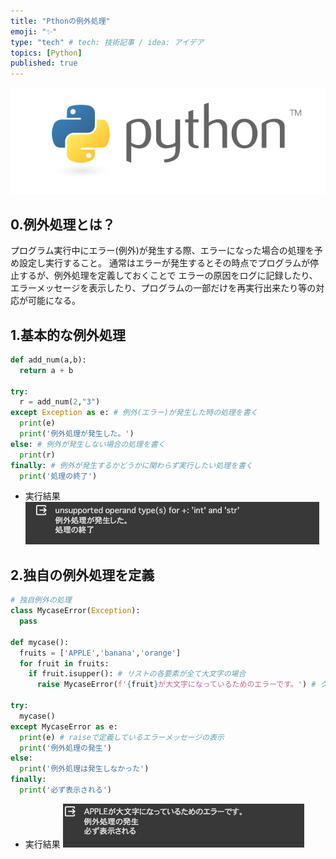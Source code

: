 ```yaml
---
title: "Pthonの例外処理"
emoji: "✨"
type: "tech" # tech: 技術記事 / idea: アイデア
topics: [Python]
published: true
---
```


![](/images/py_logo/python-logo-master-v3-TM.png)

## 0.例外処理とは？
プログラム実行中にエラー(例外)が発生する際、エラーになった場合の処理を予め設定し実行すること。
通常はエラーが発生するとその時点でプログラムが停止するが、例外処理を定義しておくことで
エラーの原因をログに記録したり、エラーメッセージを表示したり、プログラムの一部だけを再実行出来たり等の対応が可能になる。


## 1.基本的な例外処理
```py
def add_num(a,b):
  return a + b

try:
  r = add_num(2,"3")
except Exception as e: # 例外(エラー)が発生した時の処理を書く
  print(e)
  print('例外処理が発生した。')
else: # 例外が発生しない場合の処理を書く
  print(r)
finally: # 例外が発生するかどうかに関わらず実行したい処理を書く
  print('処理の終了')

```
- 実行結果
![](/images/py_exception_handling/exception_handling_1.png)

## 2.独自の例外処理を定義
```py
# 独自例外の処理
class MycaseError(Exception):
  pass

def mycase():
  fruits = ['APPLE','banana','orange']
  for fruit in fruits:
    if fruit.isupper(): # リストの各要素が全て大文字の場合
      raise MycaseError(f'{fruit}が大文字になっているためのエラーです。') # クラスで継承しているMycaseError処理が発生

try:
  mycase()
except MycaseError as e:
  print(e) # raiseで定義しているエラーメッセージの表示
  print('例外処理の発生')
else:
  print('例外処理は発生しなかった')
finally:
  print('必ず表示される')
```
- 実行結果
![](/images/py_exception_handling/exception_handling_2.png)
